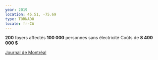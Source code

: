 ```yaml
---
year: 2019
location: 45.51, -75.69
type: TORNADO
locale: fr-CA
---
```

**200** foyers affectés
**100 000** personnes sans électricité
Coûts de **8 400 000 $**

[Journal de Montréal](https://www.journaldemontreal.com/2019/01/08/les-tornades-ont-coute-84m-a-hydro-quebec)